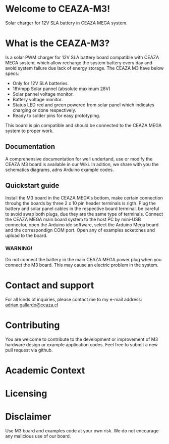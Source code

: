 # Welcome to CEAZA-M3!
Solar charger for 12V SLA battery in CEAZA MEGA system.

# What is the CEAZA-M3?
Is a solar PWM charger for 12V SLA battery board compatible with CEAZA MEGA system, which allow recharge the system battery every day and avoid system failure due lack of energy storage.
The CEAZA M3 have below specs:
- Only for 12V SLA batteries.
- 18Vmpp Solar pannel (absolute maximum 28V)
- Solar pannel voltage monitor.
- Battery voltage monitor.
- Status LED red and green powered from solar panel which indicates charging or done respectively.
- Ready to solder pins for easy prototyping.

This board is pin compatible and should be connected to the CEAZA MEGA system to proper work.

## Documentation
A comprehensive documentation for well undertand, use or modify the CEAZA M3 board is available in our Wiki. In adition, we share with you the schematics diagrams, adns Arduino example codes.

## Quickstart guide
Install the M3 board in the CEAZA MEGA's bottom, make certain connection throuhg the boards by three 2 x 10 pin header terminals is rigth. Plug the battery and solar panel cables in the respective board terminal. be careful to avoid swap both plugs, due they are the same type of terminals. Connect the CEAZA MEGA main board system to the host PC by mini-USB connector, open the Arduino ide software, select the Arduino Mega board and the correspondign COM port.
Open any of examples scketches and upload to the board.
### WARNING!
Do not connect the battery in the main CEAZA MEGA power plug when you connect the M3 board. This may cause an electric problem in the system.

# Contact and support
For all kinds of inquiries, please contact me to my e-mail address: adrian.gallardo@ceaza.cl

# Contributing
You are welcome to contribute to the development or improvement of M3 hardware design or example application codes. Feel free to submit a new pull request via github.

# Academic Context

# Licensing

# Disclaimer
Use M3 board and examples code at your own risk. We do not encourage any malicious use of our board.
